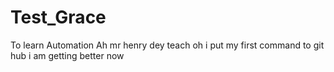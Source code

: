 # Test_Grace
To learn Automation
Ah mr henry dey teach oh
i put my first command to git hub
i am getting better now
